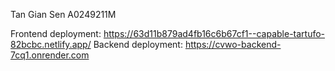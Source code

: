 Tan Gian Sen
A0249211M

Frontend deployment: https://63d11b879ad4fb16c6b67cf1--capable-tartufo-82bcbc.netlify.app/
Backend deployment: https://cvwo-backend-7cq1.onrender.com
